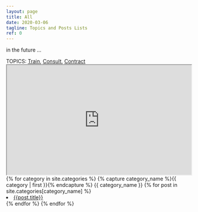 ```yaml
---
layout: page
title: All
date: 2020-03-06
tagline: Topics and Posts Lists
ref: 0
---
```


in the future ...
<div class = "container-fluid">
  <div class = "justify-content-center">
    TOPICS:&nbsp;<a title="Training" href="https://www.keepandshare.com/visit/visit_page.php?i=183130" target="_blank">Train</a>,&nbsp;<a title="Consulting" href="https://www.keepandshare.com/visit/visit_page.php?i=183130" target="_blank">Consult</a>,&nbsp;<a title="Contracting" href="https://www.keepandshare.com/visit/visit_page.php?i=183130" target="_blank">Contract</a>
    <iframe src="https://www.keepandshare.com/discuss4/show.php?i=183130&cat=1&ifr=y"  width="100%" height="300px" frameborder="1" scrolling="yes"></iframe>
  </div>
{% for category in site.categories %}
  {% capture category_name %}{{ category | first }}{% endcapture %}
  <a id="{{ category_name | slugize }}">
    {{ category_name }}
  </a>
  {% for post in site.categories[category_name] %}
    <li><a id="{{post.title}}" href="{{ site.baseurl }}{{ post.url }}">{{post.title}}</a>
    </li>
  {% endfor %}
{% endfor %}
</div>
